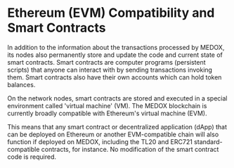 # Ethereum (EVM) Compatibility and Smart Contracts

In addition to the information about the transactions processed by MEDOX, its nodes also permanently store and update the code and current state of smart contracts. Smart contracts are computer programs (persistent scripts) that anyone can interact with by sending transactions invoking them. Smart contracts also have their own accounts which can hold token balances.  

On the network nodes, smart contracts are stored and executed in a special environment called 'virtual machine' (VM). The MEDOX blockchain is currently broadly compatible with Ethereum's virtual machine (EVM). 

This means that any smart contract or decentralized application (dApp) that can be deployed on Ethereum or another EVM-compatible chain will also function if deployed on MEDOX, including the TL20 and ERC721 standard-compatible contracts, for instance. No modification of the smart contract code is required. 
